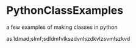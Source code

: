 # PythonClassExamples
a few examples of making classes in python


as'ldmad;slmf;sdldmfvlkszdvnlszdkvlzsvmlszkvd
